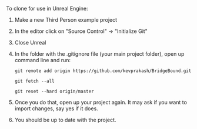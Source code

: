 To clone for use in Unreal Engine:
1) Make a new Third Person example project
2) In the editor click on "Source Control" -> "Initialize Git"
3) Close Unreal
4) In the folder with the .gitignore file (your main project folder), open up command line and run:
  
       git remote add origin https://github.com/kevprakash/BridgeBound.git
  
       git fetch --all
       
       git reset --hard origin/master
  
5) Once you do that, open up your project again. It may ask if you want to import changes, say yes if it does.
6) You should be up to date with the project.
